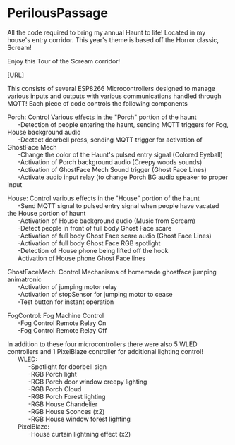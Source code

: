 # PerilousPassage
All the code required to bring my annual Haunt to life! Located in my house's entry corridor. This year's theme is based off the Horror classic, Scream!<br>

Enjoy this Tour of the Scream corridor!<br>

[URL]<br>


This consists of several ESP8266 Microcontrollers designed to manage various inputs and outputs with various communications handled through MQTT!
Each piece of code controls the following components<br>

Porch: Control Various effects in the "Porch" portion of the haunt<br>
    &nbsp;&nbsp;&nbsp;&nbsp;&nbsp;&nbsp;-Detection of people entering the haunt, sending MQTT triggers for Fog, House background audio<br>
    &nbsp;&nbsp;&nbsp;&nbsp;&nbsp;&nbsp;-Dectect doorbell press, sending MQTT trigger for activation of GhostFace Mech<br>
    &nbsp;&nbsp;&nbsp;&nbsp;&nbsp;&nbsp;-Change the color of the Haunt's pulsed entry signal (Colored Eyeball)<br>
    &nbsp;&nbsp;&nbsp;&nbsp;&nbsp;&nbsp;-Activation of Porch background audio (Creepy woods sounds)<br>
    &nbsp;&nbsp;&nbsp;&nbsp;&nbsp;&nbsp;-Activation of GhostFace Mech Sound trigger (Ghost Face Lines)<br>
    &nbsp;&nbsp;&nbsp;&nbsp;&nbsp;&nbsp;-Activate audio input relay (to change Porch BG audio speaker to proper input<br>

House: Control various effects in the "House" portion of the haunt<br>
    &nbsp;&nbsp;&nbsp;&nbsp;&nbsp;&nbsp;-Send MQTT signal to pulsed entry signal when people have vacated the House portion of haunt<br>
    &nbsp;&nbsp;&nbsp;&nbsp;&nbsp;&nbsp;-Activation of House background audio (Music from Scream)<br>
    &nbsp;&nbsp;&nbsp;&nbsp;&nbsp;&nbsp;-Detect people in front of full body Ghost Face scare<br>
    &nbsp;&nbsp;&nbsp;&nbsp;&nbsp;&nbsp;-Activation of full body Ghost Face scare audio (Ghost Face Lines)<br>
    &nbsp;&nbsp;&nbsp;&nbsp;&nbsp;&nbsp;-Activation of full body Ghost Face RGB spotlight<br>
    &nbsp;&nbsp;&nbsp;&nbsp;&nbsp;&nbsp;-Detection of House phone being lifted off the hook<br>
    &nbsp;&nbsp;&nbsp;&nbsp;&nbsp;&nbsp;Activation of House phone Ghost Face lines<br>

GhostFaceMech: Control Mechanisms of homemade ghostface jumping animatronic<br>
    &nbsp;&nbsp;&nbsp;&nbsp;&nbsp;&nbsp;-Activation of jumping motor relay<br>
    &nbsp;&nbsp;&nbsp;&nbsp;&nbsp;&nbsp;-Activation of stopSensor for jumping motor to cease<br>
    &nbsp;&nbsp;&nbsp;&nbsp;&nbsp;&nbsp;-Test button for instant operation<br>
  
FogControl: Fog Machine Control<br>
    &nbsp;&nbsp;&nbsp;&nbsp;&nbsp;&nbsp;-Fog Control Remote Relay On<br>
    &nbsp;&nbsp;&nbsp;&nbsp;&nbsp;&nbsp;-Fog Control Remote Relay Off<br>

In addition to these four microcontrollers there were also 5 WLED controllers and 1 PixelBlaze controller
for additional lighting control!<br>
    &nbsp;&nbsp;&nbsp;&nbsp;&nbsp;&nbsp;WLED:<br>
        &nbsp;&nbsp;&nbsp;&nbsp;&nbsp;&nbsp;&nbsp;&nbsp;&nbsp;&nbsp;&nbsp;&nbsp;-Spotlight for doorbell sign<br>
        &nbsp;&nbsp;&nbsp;&nbsp;&nbsp;&nbsp;&nbsp;&nbsp;&nbsp;&nbsp;&nbsp;&nbsp;-RGB Porch light <br>
        &nbsp;&nbsp;&nbsp;&nbsp;&nbsp;&nbsp;&nbsp;&nbsp;&nbsp;&nbsp;&nbsp;&nbsp;-RGB Porch door window creepy lighting<br>
        &nbsp;&nbsp;&nbsp;&nbsp;&nbsp;&nbsp;&nbsp;&nbsp;&nbsp;&nbsp;&nbsp;&nbsp;-RGB Porch Cloud <br>
        &nbsp;&nbsp;&nbsp;&nbsp;&nbsp;&nbsp;&nbsp;&nbsp;&nbsp;&nbsp;&nbsp;&nbsp;-RGB Porch Forest lighting<br>
        &nbsp;&nbsp;&nbsp;&nbsp;&nbsp;&nbsp;&nbsp;&nbsp;&nbsp;&nbsp;&nbsp;&nbsp;-RGB House Chandelier<br>
        &nbsp;&nbsp;&nbsp;&nbsp;&nbsp;&nbsp;&nbsp;&nbsp;&nbsp;&nbsp;&nbsp;&nbsp;-RGB House Sconces (x2)<br>
        &nbsp;&nbsp;&nbsp;&nbsp;&nbsp;&nbsp;&nbsp;&nbsp;&nbsp;&nbsp;&nbsp;&nbsp;-RGB House window forest lighting<br>
    &nbsp;&nbsp;&nbsp;&nbsp;&nbsp;&nbsp;PixelBlaze:<br>
        &nbsp;&nbsp;&nbsp;&nbsp;&nbsp;&nbsp;&nbsp;&nbsp;&nbsp;&nbsp;&nbsp;&nbsp;-House curtain lightning effect (x2)<br>
